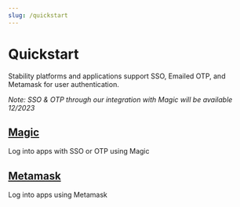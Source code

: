 ```yaml
---
slug: /quickstart
---
```


# Quickstart

Stability platforms and applications support SSO, Emailed OTP, and Metamask for user authentication.

_Note: SSO & OTP through our integration with Magic will be available 12/2023_

<div class="docs-card-container">
<div class="row row-cols-1 row-cols-md-3a g-4">
  <div class="col">
    <div class="card card-body h-100 d-flex flex-column" >
    <a href="/users/quickstart/magic" class="card-title card-link stretched-link"> <h2>Magic</h2></a>
    <p class="card-text">Log into apps with SSO or OTP using Magic</p>
</div>
  </div>
  <div class="col">
    <div class="card card-body h-100 d-flex flex-column">
    <a href="/users/quickstart/metamask" class="card-title card-link stretched-link"> <h2>Metamask</h2></a>
    <p class="card-text">Log into apps using Metamask</p>
</div>
</div>
</div>
</div>